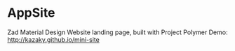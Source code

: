 AppSite
===========================


Zad Material Design Website landing page, built with Project Polymer 
Demo: http://kazaky.github.io/mini-site